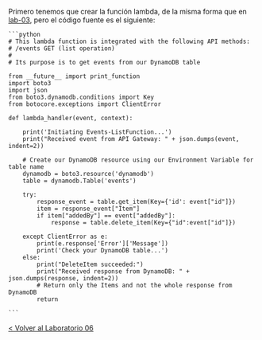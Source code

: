 
Primero tenemos que crear la función lambda, de la misma forma que en [lab-03](../lambda-functions-python/EventsList), pero el código fuente es el siguiente:

	```python
	# This lambda function is integrated with the following API methods:
	# /events GET (list operation)
	#
	# Its purpose is to get events from our DynamoDB table
	
	from __future__ import print_function
	import boto3
	import json
	from boto3.dynamodb.conditions import Key
	from botocore.exceptions import ClientError
	
	def lambda_handler(event, context):
	
	    print('Initiating Events-ListFunction...')
	    print("Received event from API Gateway: " + json.dumps(event, indent=2))
	    
	    # Create our DynamoDB resource using our Environment Variable for table name
	    dynamodb = boto3.resource('dynamodb')
	    table = dynamodb.Table('events')
	
	    try:
	        response_event = table.get_item(Key={'id': event["id"]})
	        item = response_event["Item"]
	        if item["addedBy"] == event["addedBy"]:
	            response = table.delete_item(Key={"id":event["id"]})
	        
	    except ClientError as e:
	        print(e.response['Error']['Message'])
	        print('Check your DynamoDB table...')
	    else:
	        print("DeleteItem succeeded:")
	        print("Received response from DynamoDB: " + json.dumps(response, indent=2))
	        # Return only the Items and not the whole response from DynamoDB
	        return
	
	```


[< Volver al Laboratorio 06 ](../lab-06/README.md#crear-endpoint-4)
